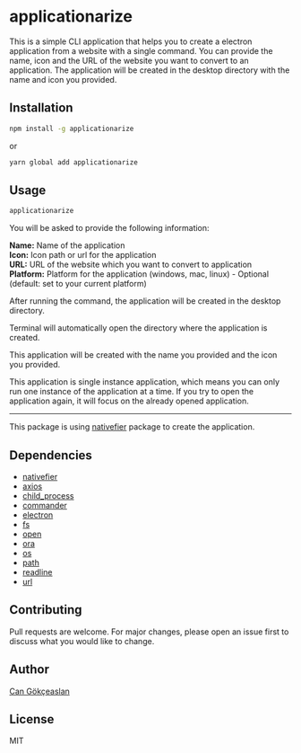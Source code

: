# applicationarize
This is a simple CLI application that helps you to create a electron application from a website with a single command. You can provide the name, icon and the URL of the website you want to convert to an application. The application will be created in the desktop directory with the name and icon you provided.

## Installation
```bash
npm install -g applicationarize
```

or 

```bash
yarn global add applicationarize
```

## Usage
```bash
applicationarize
```

You will be asked to provide the following information:

**Name:** Name of the application\
**Icon:** Icon path or url for the application\
**URL:** URL of the website which you want to convert to application\
**Platform:** Platform for the application (windows, mac, linux) - Optional (default: set to your current platform)

After running the command, the application will be created in the desktop directory.

Terminal will automatically open the directory where the application is created.

This application will be created with the name you provided and the icon you provided.

This application is single instance application, which means you can only run one instance of the application at a time. If you try to open the application again, it will focus on the already opened application.

---

This package is using [nativefier](https://www.npmjs.com/package/nativefier) package to create the application.

## Dependencies
- [nativefier](https://www.npmjs.com/package/nativefier)
- [axios](https://www.npmjs.com/package/axios)
- [child_process](https://nodejs.org/api/child_process.html)
- [commander](https://www.npmjs.com/package/commander)
- [electron](https://www.npmjs.com/package/electron)
- [fs](https://nodejs.org/api/fs.html)
- [open](https://www.npmjs.com/package/open)
- [ora](https://www.npmjs.com/package/ora)
- [os](https://nodejs.org/api/os.html)
- [path](https://nodejs.org/api/path.html)
- [readline](https://nodejs.org/api/readline.html)
- [url](https://nodejs.org/api/url.html)

## Contributing
Pull requests are welcome. For major changes, please open an issue first to discuss what you would like to change.

## Author
[Can Gökçeaslan](https://www.cangokceaslan.com)

## License
MIT
```